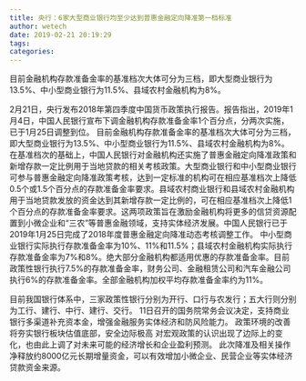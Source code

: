 ```yaml
---
title: 央行：6家大型商业银行均至少达到普惠金融定向降准第一档标准
author: wetech
date: 2019-02-21 20:19:29
tags: 
categories: 
---
```

目前金融机构存款准备金率的基准档次大体可分为三档，即大型商业银行为13.5%、中小型商业银行为11.5%、县域农村金融机构为8%。
<!-- more -->
2月21日，央行发布2018年第四季度中国货币政策执行报告。报告指出，2019年1月4日，中国人民银行宣布下调金融机构存款准备金率1个百分点，分两次实施，已于1月25日调整到位。
目前金融机构存款准备金率的基准档次大体可分为三档，即大型商业银行为13.5%、中小型商业银行为11.5%、县域农村金融机构为8%。
在基准档次的基础上，中国人民银行对金融机构还实施了普惠金融定向降准政策和新增存款一定比例用于当地贷款的相关考核政策。大型商业银行和中小型商业银行可参与普惠金融定向降准政策考核，达到一定标准的机构可在相应基准档次上降低0.5个或1.5个百分点的存款准备金率要求。县域农村商业银行和县域农村金融机构用于当地贷款发放的资金达到其新增存款一定比例的，可在相应基准档次上降低1个百分点的存款准备金率要求。这两项政策旨在激励金融机构将更多的信贷资源配置到小微企业和“三农”等普惠金融领域，支持实体经济发展。中国人民银行已于2019年1月25日完成了2018年度普惠金融定向降准动态考核调整工作。
中小型商业银行实际执行存款准备金率为10%、11%和11.5%；县域农村金融机构实际执行存款准备金率为7%和8%。绝大部分金融机构都适用优惠的存款准备金率。目前政策性银行执行7.5%的存款准备金率，财务公司、金融租赁公司和汽车金融公司执行6%的存款准备金率。全部金融机构加权平均存款准备金率约为11%。
 
 
目前我国银行体系中，三家政策性银行分别为开行、口行与农发行；五大行则分别为工行、建行、中行、建行、交行。
11日召开的国务院常务会议决定，支持商业银行多渠道补充资本金，增强金融服务实体经济和防风险能力。
政策环境的改善将夯实银行板块估值底部，安全边际极高
对宏观政策的认识出现了边际上的变化，也由此上调了对未来可能的经济增长和企业盈利预测。
此次降准及相关操作净释放约8000亿元长期增量资金，可以有效增加小微企业、民营企业等实体经济贷款资金来源。
